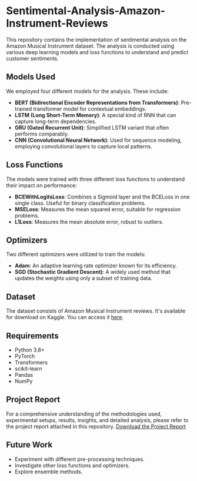 # Sentimental-Analysis-Amazon-Instrument-Reviews



This repository contains the implementation of sentimental analysis on the Amazon Musical Instrument dataset. The analysis is conducted using various deep learning models and loss functions to understand and predict customer sentiments.

## Models Used
We employed four different models for the analysis. These include:
- **BERT (Bidirectional Encoder Representations from Transformers)**: Pre-trained transformer model for contextual embeddings.
- **LSTM (Long Short-Term Memory)**: A special kind of RNN that can capture long-term dependencies.
- **GRU (Gated Recurrent Unit)**: Simplified LSTM variant that often performs comparably.
- **CNN (Convolutional Neural Network)**: Used for sequence modeling, employing convolutional layers to capture local patterns.

## Loss Functions
The models were trained with three different loss functions to understand their impact on performance:
- **BCEWithLogitsLoss**: Combines a Sigmoid layer and the BCELoss in one single class. Useful for binary classification problems.
- **MSELoss**: Measures the mean squared error, suitable for regression problems.
- **L1Loss**: Measures the mean absolute error, robust to outliers.

## Optimizers
Two different optimizers were utilized to train the models:
- **Adam**: An adaptive learning rate optimizer known for its efficiency.
- **SGD (Stochastic Gradient Descent)**: A widely used method that updates the weights using only a subset of training data.

## Dataset
The dataset consists of Amazon Musical Instrument reviews. It's available for download on Kaggle. You can access it [here](https://www.kaggle.com/datasets/eswarchandt/amazon-music-reviews).


## Requirements
- Python 3.8+
- PyTorch
- Transformers
- scikit-learn
- Pandas
- NumPy

## Project Report
For a comprehensive understanding of the methodologies used, experimental setups, results, insights, and detailed analysis, please refer to the project report attached in this repository. [Download the Project Report](./Group16_project_report.pdf)

## Future Work
- Experiment with different pre-processing techniques.
- Investigate other loss functions and optimizers.
- Explore ensemble methods.
